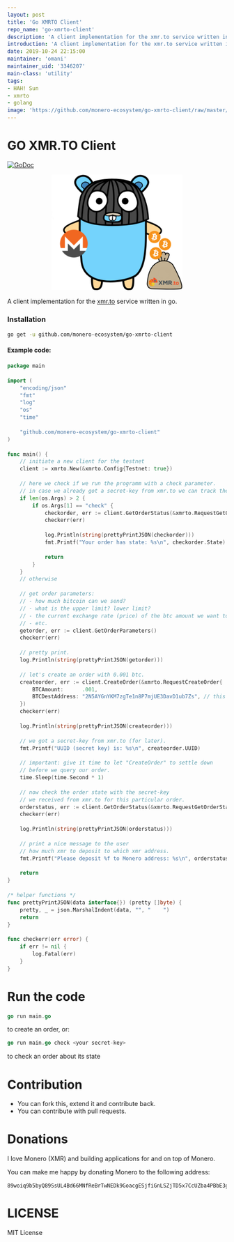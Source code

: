 ```yaml
---
layout: post
title: 'Go XMRTO Client'
repo_name: 'go-xmrto-client'
description: 'A client implementation for the xmr.to service written in go.'
introduction: 'A client implementation for the xmr.to service written in go.'
date: 2019-10-24 22:15:00
maintainer: 'omani'
maintainer_uid: '3346207'
main-class: 'utility'
tags:
- HAH! Sun
- xmrto
- golang
image: 'https://github.com/monero-ecosystem/go-xmrto-client/raw/master/media/img/icon.png'
---
```


GO XMR.TO Client
================

[![GoDoc](https://godoc.org/github.com/monero-ecosystem/go-xmrto-client?status.svg)](https://godoc.org/github.com/monero-ecosystem/go-xmrto-client)


<p align="center">
<img src="https://github.com/monero-ecosystem/go-xmrto-client/raw/master/media/img/icon.png" alt="Logo" width="300" />
</p>

A client implementation for the [xmr.to](https://xmr.to) service written in go.

### Installation

```sh
go get -u github.com/monero-ecosystem/go-xmrto-client
```

#### Example code:

```Go
package main

import (
	"encoding/json"
	"fmt"
	"log"
	"os"
	"time"

	"github.com/monero-ecosystem/go-xmrto-client"
)

func main() {
	// initiate a new client for the testnet
	client := xmrto.New(&xmrto.Config{Testnet: true})

	// here we check if we run the programm with a check parameter.
	// in case we already got a secret-key from xmr.to we can track the order.
	if len(os.Args) > 2 {
		if os.Args[1] == "check" {
			checkorder, err := client.GetOrderStatus(&xmrto.RequestGetOrderStatus{UUID: os.Args[2]})
			checkerr(err)

			log.Println(string(prettyPrintJSON(checkorder)))
			fmt.Printf("Your order has state: %s\n", checkorder.State)

			return
		}
	}
	// otherwise

	// get order parameters:
	// - how much bitcoin can we send?
	// - what is the upper limit? lower limit?
	// - the current exchange rate (price) of the btc amount we want to send
	// - etc.
	getorder, err := client.GetOrderParameters()
	checkerr(err)

	// pretty print.
	log.Println(string(prettyPrintJSON(getorder)))

	// let's create an order with 0.001 btc.
	createorder, err := client.CreateOrder(&xmrto.RequestCreateOrder{
		BTCAmount:      .001,
		BTCDestAddress: "2N5AYGnYKM7zgTe1n8P7mjUE3DavD1ub7Zs", // this is the testnet btc address of xmr.to itself.
	})
	checkerr(err)

	log.Println(string(prettyPrintJSON(createorder)))

	// we got a secret-key from xmr.to (for later).
	fmt.Printf("UUID (secret key) is: %s\n", createorder.UUID)

	// important: give it time to let "CreateOrder" to settle down
	// before we query our order.
	time.Sleep(time.Second * 1)

	// now check the order state with the secret-key
	// we received from xmr.to for this particular order.
	orderstatus, err := client.GetOrderStatus(&xmrto.RequestGetOrderStatus{UUID: createorder.UUID})
	checkerr(err)

	log.Println(string(prettyPrintJSON(orderstatus)))

	// print a nice message to the user
	// how much xmr to deposit to which xmr address.
	fmt.Printf("Please deposit %f to Monero address: %s\n", orderstatus.XMRAmountTotal, orderstatus.XMRReceivingSubAddress)

	return
}

/* helper functions */
func prettyPrintJSON(data interface{}) (pretty []byte) {
	pretty, _ = json.MarshalIndent(data, "", "    ")
	return
}

func checkerr(err error) {
	if err != nil {
		log.Fatal(err)
	}
}
```

# Run the code
```Go
go run main.go
```
to create an order, or:
```Go
go run main.go check <your secret-key>
```
to check an order about its state

# Contribution
* You can fork this, extend it and contribute back.
* You can contribute with pull requests.

# Donations
I love Monero (XMR) and building applications for and on top of Monero.

You can make me happy by donating Monero to the following address:

```
89woiq9b5byQ89SsUL4Bd66MNfReBrTwNEDk9GoacgESjfiGnLSZjTD5x7CcUZba4PBbE3gUJRQyLWD4Akz8554DR4Lcyoj
```

# LICENSE
MIT License